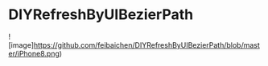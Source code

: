 # DIYRefreshByUIBezierPath
 ![image]https://github.com/feibaichen/DIYRefreshByUIBezierPath/blob/master/iPhone8.png)
